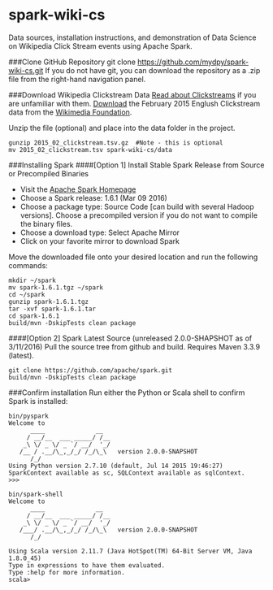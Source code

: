 # spark-wiki-cs
Data sources, installation instructions, and demonstration of Data Science on Wikipedia Click Stream events using Apache Spark. 

###Clone GitHub Repository
	git clone https://github.com/mydpy/spark-wiki-cs.git
If you do not have git, you can download the repository as a .zip file from the right-hand navigation panel. 

###Download Wikipedia Clickstream Data
[Read about Clickstreams](https://en.wikipedia.org/wiki/Clickstream) if you are unfamiliar with them. 
[Download](https://ndownloader.figshare.com/files/3289898) the February 2015 Englush Clickstream data from the [Wikimedia Foundation](https://datahub.io/dataset/wikipedia-clickstream). 

Unzip the file (optional) and place into the data folder in the project. 

    gunzip 2015_02_clickstream.tsv.gz  #Note - this is optional 
    mv 2015_02_clickstream.tsv spark-wiki-cs/data

###Installing Spark
####[Option 1] Install Stable Spark Release from Source or Precompiled Binaries

* Visit the [Apache Spark Homepage](http://spark.apache.org/downloads.html)
* Choose a Spark release: 1.6.1 (Mar 09 2016)
* Choose a package type: Source Code [can build with several Hadoop versions]. Choose a precompiled version if you do not want to compile the binary files.
* Choose a download type: Select Apache Mirror
* Click on your favorite mirror to download Spark

Move the downloaded file onto your desired location and run the following commands: 

    mkdir ~/spark
    mv spark-1.6.1.tgz ~/spark
    cd ~/spark
    gunzip spark-1.6.1.tgz
    tar -xvf spark-1.6.1.tar
    cd spark-1.6.1
    build/mvn -DskipTests clean package

####[Option 2] Spark Latest Source (unreleased 2.0.0-SHAPSHOT as of 3/11/2016)
Pull the source tree from github and build. Requires Maven 3.3.9 (latest). 

	git clone https://github.com/apache/spark.git
    build/mvn -DskipTests clean package		

###Confirm installation
Run either the Python or Scala shell to confirm Spark is installed: 

	bin/pyspark
    Welcome to
          ____              __
         / __/__  ___ _____/ /__
        _\ \/ _ \/ _ `/ __/  '_/
       /__ / .__/\_,_/_/ /_/\_\   version 2.0.0-SNAPSHOT
          /_/
    Using Python version 2.7.10 (default, Jul 14 2015 19:46:27)
    SparkContext available as sc, SQLContext available as sqlContext.
    >>>

    bin/spark-shell 
    Welcome to
          ____              __
         / __/__  ___ _____/ /__
        _\ \/ _ \/ _ `/ __/  '_/
       /___/ .__/\_,_/_/ /_/\_\   version 2.0.0-SNAPSHOT
          /_/
         
    Using Scala version 2.11.7 (Java HotSpot(TM) 64-Bit Server VM, Java 1.8.0_45)
    Type in expressions to have them evaluated.
    Type :help for more information.
    scala> 
